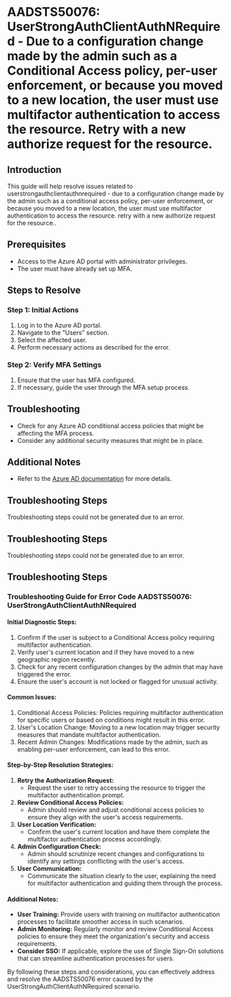 # AADSTS50076: UserStrongAuthClientAuthNRequired - Due to a configuration change made by the admin such as a Conditional Access policy, per-user enforcement, or because you moved to a new location, the user must use multifactor authentication to access the resource. Retry with a new authorize request for the resource.

## Introduction

This guide will help resolve issues related to
userstrongauthclientauthnrequired - due to a configuration change made by the
admin such as a conditional access policy, per-user enforcement, or because you
moved to a new location, the user must use multifactor authentication to access
the resource. retry with a new authorize request for the resource..

## Prerequisites

* Access to the Azure AD portal with administrator privileges.
* The user must have already set up MFA.

## Steps to Resolve

### Step 1: Initial Actions

1. Log in to the Azure AD portal.
2. Navigate to the "Users" section.
3. Select the affected user.
4. Perform necessary actions as described for the error.

### Step 2: Verify MFA Settings

1. Ensure that the user has MFA configured.
2. If necessary, guide the user through the MFA setup process.

## Troubleshooting

* Check for any Azure AD conditional access policies that might be affecting the
  MFA process.
* Consider any additional security measures that might be in place.

## Additional Notes

* Refer to the
  [Azure AD documentation](https://learn.microsoft.com/en-us/azure/active-directory/)
  for more details.

## Troubleshooting Steps

Troubleshooting steps could not be generated due to an error.

## Troubleshooting Steps

Troubleshooting steps could not be generated due to an error.

## Troubleshooting Steps

### Troubleshooting Guide for Error Code AADSTS50076: UserStrongAuthClientAuthNRequired

#### Initial Diagnostic Steps:

1. Confirm if the user is subject to a Conditional Access policy requiring
   multifactor authentication.
2. Verify user's current location and if they have moved to a new geographic
   region recently.
3. Check for any recent configuration changes by the admin that may have
   triggered the error.
4. Ensure the user's account is not locked or flagged for unusual activity.

#### Common Issues:

1. Conditional Access Policies: Policies requiring multifactor authentication
   for specific users or based on conditions might result in this error.
2. User's Location Change: Moving to a new location may trigger security
   measures that mandate multifactor authentication.
3. Recent Admin Changes: Modifications made by the admin, such as enabling
   per-user enforcement, can lead to this error.

#### Step-by-Step Resolution Strategies:

1. **Retry the Authorization Request:**
   * Request the user to retry accessing the resource to trigger the multifactor
     authentication prompt.
2. **Review Conditional Access Policies:**
   * Admin should review and adjust conditional access policies to ensure they
     align with the user's access requirements.
3. **User Location Verification:**
   * Confirm the user's current location and have them complete the multifactor
     authentication process accordingly.
4. **Admin Configuration Check:**
   * Admin should scrutinize recent changes and configurations to identify any
     settings conflicting with the user's access.
5. **User Communication:**
   * Communicate the situation clearly to the user, explaining the need for
     multifactor authentication and guiding them through the process.

#### Additional Notes:

* **User Training:** Provide users with training on multifactor authentication
  processes to facilitate smoother access in such scenarios.
* **Admin Monitoring:** Regularly monitor and review Conditional Access policies
  to ensure they meet the organization's security and access requirements.
* **Consider SSO:** If applicable, explore the use of Single Sign-On solutions
  that can streamline authentication processes for users.

By following these steps and considerations, you can effectively address and
resolve the AADSTS50076 error caused by the UserStrongAuthClientAuthNRequired
scenario.

